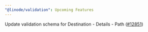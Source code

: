 ```yaml
---
"@linode/validation": Upcoming Features
---
```


Update validation schema for Destination - Details - Path ([#12851](https://github.com/linode/manager/pull/12851))
